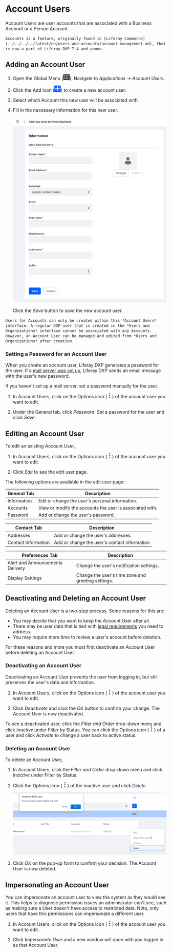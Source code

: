 # Account Users

Account Users are user accounts that are associated with a Business Account or a Person Account. 

```{note}
Accounts is a feature, originally found in [Liferay Commerce](../../../../latest/en/users-and-accounts/account-management.md), that is now a part of Liferay DXP 7.4 and above.
```

## Adding an Account User

1. Open the Global Menu (![Global Menu](../../images/icon-applications-menu.png)). Navigate to *Applications* &rarr; *Account Users*.

1. Click the Add icon (![Add icon](../../images/icon-add.png)) to create a new account user. 

1. Select which Account this new user will be associated with.

1. Fill in the necessary information for this new user.

    ![Fill in the account user's information.](./account-users/images/01.png)

    Click the *Save* button to save the new account user.

```{note}
Users for Accounts can only be created within this *Account Users* interface. A regular DXP user that is created in the *Users and Organizations* interface cannot be associated with any Accounts. However, an Account User can be managed and edited from *Users and Organizations* after creation.
```

### Setting a Password for an Account User

When you create an account user, Liferay DXP generates a password for the user. If a [mail server was set up](../../installation-and-upgrades/setting-up-liferay/configuring-mail/connecting-to-a-mail-server.md), Liferay DXP sends an email message with the user's new password.

If you haven't set up a mail server, set a password manually for the user.

1. In Account Users, click on the Options icon (![Options icon](../../images/icon-actions.png)) of the account user you want to edit.

1. Under the General tab, click *Password*. Set a password for the user and click *Save*.

## Editing an Account User

To edit an existing Account User,

1. In Account Users, click on the Options icon (![Options icon](../../images/icon-actions.png)) of the account user you want to edit.

1. Click *Edit* to see the edit user page.

The following options are available in the edit user page:

| General Tab | Description |
| --- | --- |
| Information | Edit or change the user's personal information. |
| Accounts | View or modify the accounts the user is associated with. |
| Password | Add or change the user's password. |

| Contact Tab | Description |
| --- | --- |
| Addresses | Add or change the user's addresses. |
| Contact Information | Add or change the user's contact information |

| Preferences Tab | Description |
| --- | --- |
| Alert and Announcements Delivery | Change the user's notification settings. |
| Display Settings | Change the user's time zone and greeting settings. |

## Deactivating and Deleting an Account User

Deleting an Account User is a two-step process. Some reasons for this are:

* You may decide that you want to keep the Account User after all.
* There may be user data that is tied with [legal requirements](./managing_user_data.html) you need to address. 
* You may require more time to review a user's account before deletion.

For these reasons and more you must first deactivate an Account User before deleting an Account User.

### Deactivating an Account User

Deactivating an Account User prevents the user from logging in, but still preserves the user's data and information. 

1. In Account Users, click on the Options icon (![Options icon](../../images/icon-actions.png)) of the account user you want to edit.

1. Click *Deactivate* and click the *OK* button to confirm your change. The Account User is now deactivated. 

To see a deactivated user, click the *Filter and Order* drop-down menu and click *Inactive* under Filter by Status. You can click the Options icon (![Options icon](../../images/icon-actions.png)) of a user and click *Activate* to change a user back to active status.

### Deleting an Account User

To delete an Account User,

1. In Account Users, click the *Filter and Order* drop-down menu and click *Inactive* under Filter by Status.

1. Click the Options icon (![Options icon](../../images/icon-actions.png)) of the inactive user and click *Delete*

    ![Select the inactive user and click Delete.](./account-users/images/02.png)

1. Click *OK* on the pop-up form to confirm your decision. The Account User is now deleted.

## Impersonating an Account User

You can impersonate an account user to view the system as they would see it. This helps to diagnose permission issues an administrator can't see, such as making sure a User doesn't have access to restricted data. Note, only users that have this permissions can impersonate a different user.

1. In Account Users, click on the Options icon (![Options icon](../../images/icon-actions.png)) of the account user you want to edit.

2. Click *Impersonate User* and a new window will open with you logged in as that Account User.